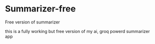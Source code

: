 # Summarizer-free
Free version of summarizer


this is a fully working but free version of my ai, groq powerd summarizer app
